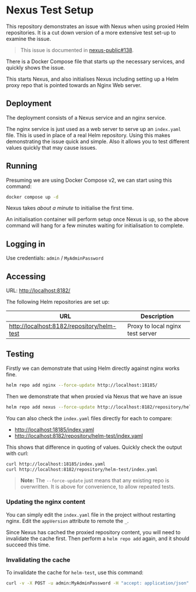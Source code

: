 # Nexus Test Setup

This repository demonstrates an issue with Nexus when using proxied Helm repositories. It is a cut down version of a more extensive test set-up to examine the issue.

> This issue is documented in [nexus-public#138](https://github.com/sonatype/nexus-public/issues/138).

There is a Docker Compose file that starts up the necessary services, and quickly shows the issue.

This starts Nexus, and also initialises Nexus including setting up a Helm proxy repo that is pointed towards an Nginx Web server.

## Deployment

The deployment consists of a Nexus service and an nginx service.

The nginx service is just used as a web server to serve up an `index.yaml` file. This is used in place of a real Helm repository. Using this makes demonstrating the issue quick and simple. Also it allows you to test different values quickly that may cause issues.

## Running

Presuming we are using Docker Compose v2, we can start using this command:

```sh
docker compose up -d
```

Nexus takes *about a minute* to initialise the first time.

An initialisation container will perform setup once Nexus is up, so the above command will hang for a few minutes waiting for initialisation to complete.

## Logging in

Use credentials: `admin` / `MyAdminPassword`

## Accessing

URL: <http://localhost:8182/>

The following Helm repositories are set up:

| URL | Description |
|-----|-------------|
| <http://localhost:8182/repository/helm-test> | Proxy to local nginx test server |


## Testing

Firstly we can demonstrate that using Helm directly against nginx works fine.

```sh
helm repo add nginx --force-update http://localhost:18185/
```

Then we demonstrate that when proxied via Nexus that we have an issue

```sh
helm repo add nexus --force-update http://localhost:8182/repository/helm-test/
```

You can also check the `index.yaml` files directly for each to compare:

* <http://localhost:18185/index.yaml>
* <http://localhost:8182/repository/helm-test/index.yaml>

This shows that difference in quoting of values. Quickly check the output with curl:

```sh
curl http://localhost:18185/index.yaml
curl http://localhost:8182/repository/helm-test/index.yaml
```

> **Note:** The `--force-update` just means that any existing repo is overwritten. It is above for convenience, to allow repeated tests.

### Updating the nginx content

You can simply edit the `index.yaml` file in the project without restarting nginx. Edit the `appVersion` attribute to remote the `_`.

Since Nexus has cached the proxied repository content, you will need to invalidate the cache first. Then perform a `helm repo add` again, and it should succeed this time.

### Invalidating the cache

To invalidate the cache for `helm-test`, use this command:

```sh
curl -v -X POST -u admin:MyAdminPassword -H "accept: application/json" http://localhost:8182/service/rest/v1/repositories/helm-test/invalidate-cache
```

